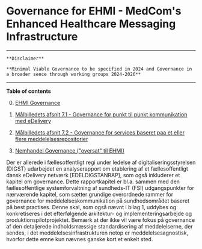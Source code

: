 # Governance for EHMI - MedCom's Enhanced Healthcare Messaging Infrastructure

***
    **Disclaimer** 
    
    **Minimal Viable Governance to be specified in 2024 and Governance in a broader sence through working groups 2024-2026**

***

**Table of contents**

0. [EHMI Governance](00_ehmi-governance.md)

1. [Målbilledets afsnit 7.1 - Governance for punkt til punkt kommunikation med eDelivery](01_governance-meddelelseskommunikation.md)

2. [Målbilledets afsnit 7.2 - Governance for services baseret paa et eller flere meddelelsesrepositorier](02_Services-baseret-paa-et-eller-flere-meddelelsesrepositorier.md)

3. [Nemhandel Governance ("oversat" til EHMI)](nemhandel.md)

Der er allerede i fællesoffentligt regi under ledelse af digitaliseringsstyrelsen (DIGST) udarbejdet en analyserapport om etablering af et fællesoffentligt dansk eDelivery netværk [EDELDIGSTANRAP], som også inkluderer et kapitel om governance. Dette rapportkapitel er bl.a. sammen med den fællesoffentlige systemforvaltning af sundheds-IT (FSI) udgangspunkter for nærværende kapitel, som sætter grundige overordnede rammer for governance for meddelelseskommunikation på sundhedsområdet baseret på best practises. Denne skal, som også nævnt i bilag 1, uddybes og konkretiseres i det efterfølgende arkitektur- og implementeringsarbejde og produktionspilotprojektet. Bemærk at der ikke vil være fokus på governance af den detaljerede indholdsmæssige standardisering af meddelelserne, der sendes, i det meddelelsesinfrastrukturen netop er meddelelsesagnostisk, hvorfor dette emne kun nævnes ganske kort et enkelt sted.